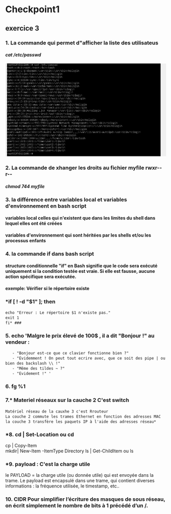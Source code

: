# Checkpoint1
## exercice 3
### 1. La commande qui permet d"afficher la liste des utilisateus ###
#### *cat /etc/passwd* #### 
![listeUser ](https://github.com/KAOUTARBAH/Checkpoint1/blob/main/USER.png)

### 2. La commande de xhanger les droits au fichier myfile rwxr--r-- ###
#### *chmod 744 myfile* #### 

### 3. la différence entre variables local et variables d'environnement en bash script ###
#### variables local celles qui n'existent que dans les limites du shell dans lequel elles ont été créées ####
#### variables d'environnement  qui sont héritées par les shells et/ou les processus enfants ####


### 4. la commande if dans bash script ###
#### structure conditionnelle "if" en Bash signifie que le code sera exécuté uniquement si la condition testée est vraie. Si elle est fausse, aucune action spécifique sera exécutée. ####

#### exemple: Vérifier si le répertoire existe ####
### *if [ ! -d "$1" ]; then
	echo "Erreur : Le répertoire $1 n'existe pas."
	exit 1
 	fi* ###

### 5. echo 'Malgre le prix élevé de 100$ , il a dit "Bonjour !" au vendeur :
       - "Bonjour est-ce que ce clavier fonctionne bien ?"
       - "Evidemment ! On peut tout ecrire avec, que ce soit des pipe | ou bien des backslash \\ !"
       - "Même des tildes ~ ?"
       - "Evidement !" '
### 6. fg %1 ###

### 7.* Materiel réseaux sur la cauche 2 C'est switch
    Matériel réseau de la cauxhe 3 c'est Rrouteur
    La couche 2 commute les trames Ethernet en fonction des adresses MAC 
    la couche 3 transfère les paquets IP à l'aide des adresses réseau*

### *8. cd  | Set-Location ou cd
   cp   | Copy-Item    
   mkdir| New-Item -ItemType Directory
   ls   | Get-ChildItem  ou ls

### *9. payload : C'est la charge utile
 le PAYLOAD = la charge utile (ou donnée utile) qui est envoyée dans la 
 trame. Le payload est encapsulé dans une trame, qui contient diverses 
 informations : la fréquence utilisée, le timestamp, etc..

### 10. CIDR Pour simplifier l’écriture des masques de sous réseau, on écrit simplement le nombre de bits à 1 précédé d’un /.


